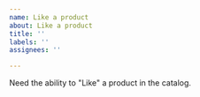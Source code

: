 ```yaml
---
name: Like a product
about: Like a product
title: ''
labels: ''
assignees: ''

---
```


Need the ability to "Like" a product in the catalog.
